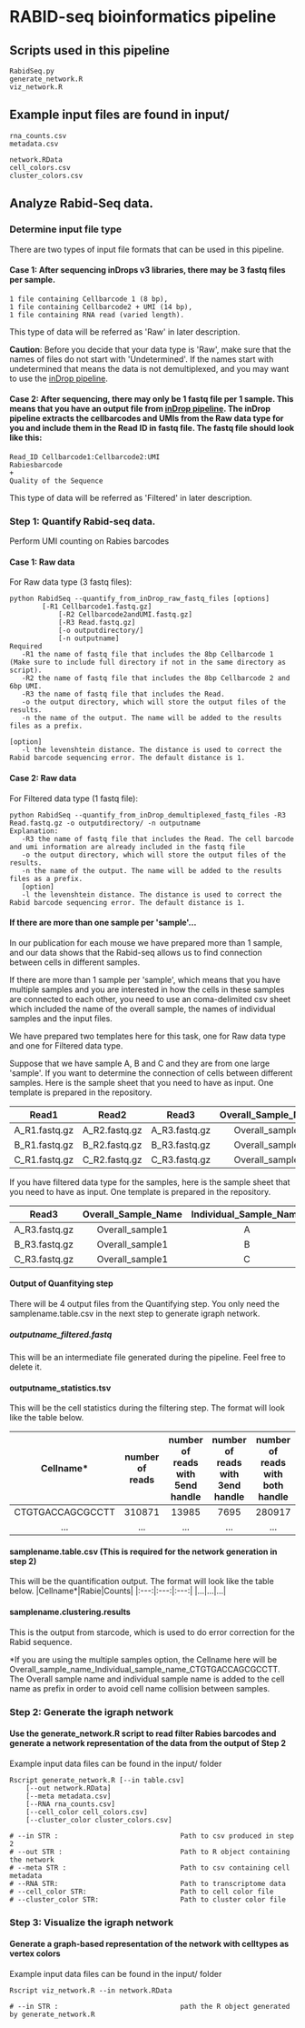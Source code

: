 # RABID-seq bioinformatics pipeline

## Scripts used in this pipeline
	RabidSeq.py
	generate_network.R
	viz_network.R
    
## Example input files are found in input/

	rna_counts.csv
	metadata.csv

	network.RData
	cell_colors.csv
	cluster_colors.csv

## Analyze Rabid-Seq data.

### Determine input file type
There are two types of input file formats that can be used in this pipeline. 

#### Case 1: After sequencing inDrops v3 libraries, there may be 3 fastq files per sample.  

	1 file containing Cellbarcode 1 (8 bp), 
	1 file containing Cellbarcode2 + UMI (14 bp),
	1 file containing RNA read (varied length).

This type of data will be referred as 'Raw' in later description. 

**Caution**: Before you decide that your data type is 'Raw', make sure that the names of files do not start with 'Undetermined'. If the names start with undetermined that means the data is not demultiplexed, and you may want to use the [inDrop pipeline](https://github.com/indrops/indrops).

#### Case 2: After sequencing, there may only be 1 fastq file per 1 sample. This means that you have an output file from [inDrop pipeline](https://github.com/indrops/indrops). The inDrop pipeline extracts the cellbarcodes and UMIs from the Raw data type for you and include them in the Read ID in fastq file. The fastq file should look like this:

    Read_ID Cellbarcode1:Cellbarcode2:UMI  
    Rabiesbarcode  
    +  
    Quality of the Sequence  

This type of data will be referred as 'Filtered' in later description.
	
### Step 1: Quantify Rabid-seq data.

Perform UMI counting on Rabies barcodes


#### Case 1: Raw data
For Raw data type (3 fastq files):

    python RabidSeq --quantify_from_inDrop_raw_fastq_files [options] 
   			[-R1 Cellbarcode1.fastq.gz]
    			[-R2 Cellbarcode2andUMI.fastq.gz] 
    			[-R3 Read.fastq.gz]
    			[-o outputdirectory/]
    			[-n outputname]
    Required
       -R1 the name of fastq file that includes the 8bp Cellbarcode 1 (Make sure to include full directory if not in the same directory as script).
       -R2 the name of fastq file that includes the 8bp Cellbarcode 2 and 6bp UMI.
       -R3 the name of fastq file that includes the Read.
       -o the output directory, which will store the output files of the results.
       -n the name of the output. The name will be added to the results files as a prefix.
       
    [option]
       -l the levenshtein distance. The distance is used to correct the Rabid barcode sequencing error. The default distance is 1.

#### Case 2: Raw data 
For Filtered data type (1 fastq file):

    python RabidSeq --quantify_from_inDrop_demultiplexed_fastq_files -R3 Read.fastq.gz -o outputdirectory/ -n outputname 
    Explanation:
       -R3 the name of fastq file that includes the Read. The cell barcode and umi information are already included in the fastq file
       -o the output directory, which will store the output files of the results.
       -n the name of the output. The name will be added to the results files as a prefix.
       [option]
       -l the levenshtein distance. The distance is used to correct the Rabid barcode sequencing error. The default distance is 1.



#### If there are more than one sample per 'sample'...

In our publication for each mouse we have prepared more than 1 sample, and our data shows that the Rabid-seq allows us to find connection between cells in different samples.

If there are more than 1 sample per 'sample', which means that you have multiple samples and you are interested in how the cells in these samples are connected to each other, you need to use an coma-delimited csv sheet which included the name of the overall sample, the names of individual samples and the input files.

We have prepared two templates here for this task, one for Raw data type and one for Filtered data type.

Suppose that we have sample A, B and C and they are from one large 'sample'. If you want to determine the connection of cells between different samples. Here is the sample sheet that you need to have as input. One template is prepared in the repository.

|Read1|Read2|Read3|Overall_Sample_Name|Individual_Sample_Name|
|:---:|:---:|:---:|:---:|:---:|
|A_R1.fastq.gz|A_R2.fastq.gz|A_R3.fastq.gz|Overall_sample1|A|
|B_R1.fastq.gz|B_R2.fastq.gz|B_R3.fastq.gz|Overall_sample1|B|
|C_R1.fastq.gz|C_R2.fastq.gz|C_R3.fastq.gz|Overall_sample1|C|

If you have filtered data type for the samples, here is the sample sheet that you need to have as input. One template is prepared in the repository.

|Read3|Overall_Sample_Name|Individual_Sample_Name|
|:---:|:---:|:---:|
|A_R3.fastq.gz|Overall_sample1|A|
|B_R3.fastq.gz|Overall_sample1|B|
|C_R3.fastq.gz|Overall_sample1|C|

#### Output of Quanfitying step

There will be 4 output files from the Quantifying step. You only need the samplename.table.csv in the next step to generate igraph network. 

##### outputname_filtered.fastq

This will be an intermediate file generated during the pipeline. Feel free to delete it.

#### outputname_statistics.tsv

This will be the cell statistics during the filtering step. The format will look like the table below.

|Cellname*|number of reads|number of reads with 5end handle|number of reads with 3end handle|number of reads with both handle|number of reads pass the structure filter|
|:---:|:---:|:---:|:---:|:---:|:---:|
|CTGTGACCAGCGCCTT|310871|13985|7695|280917|268786|
|...|...|...|...|...|...|

#### samplename.table.csv (This is required for the network generation in step 2)

This will be the quantification output. The format will look like the table below.
|Cellname*|Rabie|Counts|
|:---:|:---:|:---:|
|...|...|...|

#### samplename.clustering.results

This is the output from starcode, which is used to do error correction for the Rabid sequence. 


*If you are using the multiple samples option, the Cellname here will be Overall_sample_name_Individual_sample_name_CTGTGACCAGCGCCTT. The Overall sample name and individual sample name is added to the cell name as prefix in order to avoid cell name collision between samples.

### Step 2: Generate the igraph network 
#### Use the generate_network.R script to read filter Rabies barcodes and generate a network representation of the data from the output of Step 2 

Example input data files can be found in the input/ folder

	Rscript generate_network.R [--in table.csv] 
		[--out network.RData]
		[--meta metadata.csv]
		[--RNA rna_counts.csv] 
		[--cell_color cell_colors.csv]
		[--cluster_color cluster_colors.csv]

	# --in STR :                              Path to csv produced in step 2
	# --out STR :                             Path to R object containing the network 
	# --meta STR :                            Path to csv containing cell metadata
	# --RNA STR:                              Path to transcriptome data
	# --cell_color STR:                       Path to cell color file
	# --cluster_color STR:                    Path to cluster color file

### Step 3: Visualize the igraph network 
#### Generate a graph-based representation of the network with celltypes as vertex colors

Example input data files can be found in the input/ folder

	Rscript viz_network.R --in network.RData
	
	# --in STR :                              path the R object generated by generate_network.R

